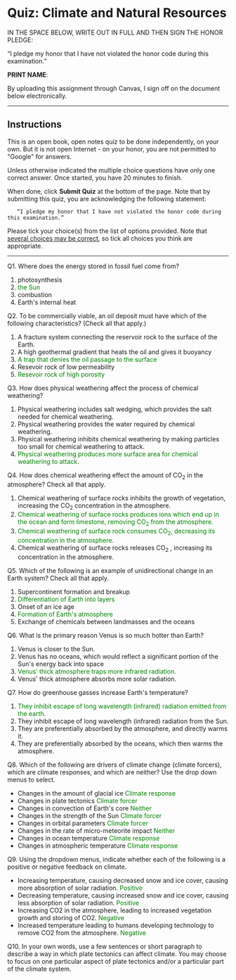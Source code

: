 # Quiz: Climate and Natural Resources

IN THE SPACE BELOW, WRITE OUT IN FULL AND THEN SIGN THE HONOR PLEDGE:

“I pledge my honor that I have not violated the honor code during this examination.”

**PRINT NAME**:

By uploading this assignment through Canvas, I sign off on the document below electronically.

----

## Instructions

This is an open book, open notes quiz to be done independently, on your own.  But it is not open Internet - on your honor, you are not permitted to "Google" for answers.

Unless otherwise indicated the multiple choice questions have only one correct answer. Once started, you have 20 minutes to finish.

When done, click **Submit Quiz** at the bottom of the page.  Note that by submitting this quiz, you are acknowledging the following statement:

       “I pledge my honor that I have not violated the honor code during this examination.”
Please tick your choice(s) from the list of options provided.  Note that <u>several choices may be correct</u>, so tick all choices you think are appropriate.

----

Q1. Where does the energy stored in fossil fuel come from?
  1. photosynthesis 
  2. <font color='green'>the Sun</font>
  3. combustion 
  4. Earth's internal heat 

Q2. To be commercially viable, an oil deposit must have which of the following characteristics?  (Check all that apply.)

  1. A fracture system connecting the reservoir rock to the surface of the Earth. 
  2. A high geothermal gradient that heats the oil and gives it buoyancy 
  3. <font color='green'>A trap that denies the oil passage to the surface</font> 
  4. Resevoir rock of low permeability 
  5. <font color='green'>Resevoir rock of high porosity</font> 

Q3. How does physical weathering affect the process of chemical weathering?
 
  1. Physical weathering includes salt wedging, which provides the salt needed for chemical weathering.
  2. Physical weathering provides the water required by chemical weathering.
  3. Physical weathering inhibits chemical weathering by making particles too small for chemical weathering to attack.  
  4. <font color='green'>Physical weathering produces more surface area for chemical weathering to attack.</font>

Q4. How does chemical weathering effect the amount of CO<sub>2</sub> in the atmosphere? Check all that apply.

  1. Chemical weathering of surface rocks inhibits the growth of vegetation, increasing the CO<sub>2</sub> concentration in the atmosphere.
  2. <font color='green'>Chemical weathering of surface rocks produces ions which end up in the ocean and form limestone, removing CO<sub>2</sub> from the atmosphere.</font>  
  3. <font color='green'>Chemical weathering of surface rock consumes CO<sub>2</sub>, decreasing its concentration in the atmosphere.</font>   
  4. Chemical weathering of surface rocks releases CO<sub>2</sub> , increasing its concentration in the atmosphere.

Q5. Which of the following is an example of unidirectional change in an Earth system?  Check all that apply.

  1. Supercontinent formation and breakup 
  2. <font color='green'>Differentiation of Earth into layers</font> 
  3. Onset of an ice age 
  4. <font color='green'>Formation of Earth's atmosphere</font>
  5. Exchange of chemicals between landmasses and the oceans 

Q6. What is the primary reason Venus is so much hotter than Earth?

  1. Venus is closer to the Sun.
  2. Venus has no oceans, which would reflect a significant portion of the Sun's energy back into space
  3. <font color='green'>Venus' thick atmosphere traps more infrared radiation.</font>
  4. Venus' thick atmosphere absorbs more solar radiation.

Q7. How do greenhouse gasses increase Earth's temperature?
  1. <font color='green'>They inhibit escape of long wavelength (infrared) radiation emitted from the earth.</font>  
  2. They inhibit escape of long wavelength (infrared) radiation from the Sun. 
  3. They are preferentially absorbed by the atmosphere, and directly warms it. 
  4. They are preferentially absorbed by the oceans, which then warms the atmosphere. 

Q8. Which of the following are drivers of climate change (climate forcers), which are climate responses, and which are neither?  Use the drop down menus to select.

 - Changes in the amount of glacial ice <font color='green'>Climate response</font>
 - Changes in plate tectonics <font color='green'>Climate forcer</font>
 - Changes in convection of Earth's core <font color='green'>Neither</font>
 - Changes in the strength of the Sun <font color='green'>Climate forcer</font>
 - Changes in orbital parameters <font color='green'>Climate forcer</font>
 - Changes in the rate of micro-meteorite impact <font color='green'>Neither</font>
 - Changes in ocean temperature <font color='green'>Climate response</font>
 - Changes in atmospheric temperature <font color='green'>Climate response</font>

Q9. Using the dropdown menus, indicate whether each of the following is a positive or negative feedback on climate.

 - Increasing temperature, causing decreased snow and ice cover, causing more absorption of solar radiation. <font color='green'>Positive</font>
 - Decreasing temperature, causing increased snow and ice cover, causing less absorption of solar radiation. <font color='green'>Positive</font>
 - Increasing CO2 in the atmosphere, leading to increased vegetation growth and storing of CO2. <font color='green'>Negative</font>
 - Increased temperature leading to humans developing technology to remove CO2 from the atmosphere. <font color='green'>Negative</font>

Q10. In your own words, use a few sentences or short paragraph to describe a way in which plate tectonics can affect climate.  You may choose to focus on one particular aspect of plate tectonics and/or a particular part of the climate system.
